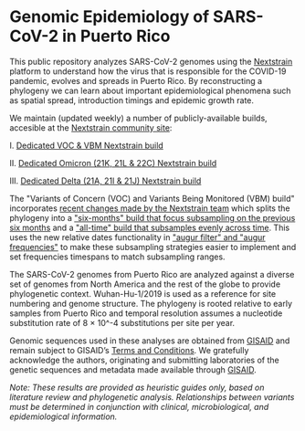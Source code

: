 # Genomic Epidemiology of SARS-CoV-2 in Puerto Rico
This public repository analyzes SARS-CoV-2 genomes using the [Nextstrain](https://nextstrain.org/) platform to understand how the virus that is responsible for the COVID-19 pandemic, evolves and spreads in Puerto Rico. By reconstructing a phylogeny we can learn about important epidemiological phenomena such as spatial spread, introduction timings and epidemic growth rate.

We maintain (updated weekly) a number of publicly-available builds, accesible at the [Nextstrain community site](https://nextstrain.org/community/arodzh-sudo/ncov-puertorico/):

I. [Dedicated VOC & VBM Nextstrain build](https://nextstrain.org/community/arodzh-sudo/ncov-puertorico/Puerto-Rico/all-time/?f_country=Puerto%20Rico)

II. [Dedicated Omicron (21K, 21L & 22C) Nextstrain build](https://nextstrain.org/community/arodzh-sudo/ncov-puertorico/Puerto-Rico/Omicron?f_country=Puerto%20Rico&label=clade:21M%20%28Omicron%29&m=div)

III. [Dedicated Delta (21A, 21I & 21J) Nextstrain build](https://nextstrain.org/community/arodzh-sudo/ncov-puertorico/Puerto-Rico/Delta?f_country=Puerto%20Rico&label=clade:21A%20%28Delta%29)

The "Variants of Concern (VOC) and Variants Being Monitored (VBM) build" incorporates [recent changes made by the Nextstrain team](https://github.com/nextstrain/ncov/pull/910) which splits the phylogeny into a ["six-months" build that focus subsampling on the previous six months](https://nextstrain.org/community/arodzh-sudo/ncov-puertorico/Puerto-Rico/all-time/?f_country=Puerto%20Rico) and a ["all-time" build that subsamples evenly across time](https://nextstrain.org/community/arodzh-sudo/ncov-puertorico/Puerto-Rico/six-months/?f_country=Puerto%20Rico). This uses the new relative dates functionality in ["augur filter" and "augur frequencies"](https://docs.nextstrain.org/projects/augur/en/stable/releases/changelog.html) to make these subsampling strategies easier to implement and set frequencies timespans to match subsampling ranges.

The SARS-CoV-2 genomes from Puerto Rico are analyzed against a diverse set of genomes from North America and the rest of the globe to provide phylogenetic context. Wuhan-Hu-1/2019 is used as a reference for site numbering and genome structure. The phylogeny is rooted relative to early samples from Puerto Rico and temporal resolution assumes a nucleotide substitution rate of 8 × 10^-4 substitutions per site per year.

Genomic sequences used in these analyses are obtained from [GISAID](https://gisaid.org) and remain subject to GISAID’s [Terms and Conditions](https://www.gisaid.org/registration/terms-of-use/). We gratefully acknowledge the authors, originating and submitting laboratories of the genetic sequences and metadata made available through [GISAID](https://gisaid.org).

*Note: These results are provided as heuristic guides only, based on literature review and phylogenetic analysis. Relationships between variants must be determined in conjunction with clinical, microbiological, and epidemiological information.*